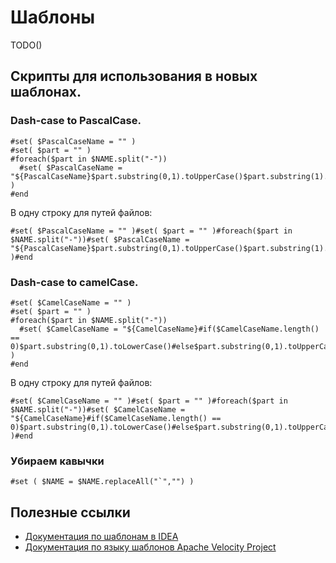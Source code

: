 # Шаблоны

TODO()

## Скрипты для использования в новых шаблонах.

### Dash-case to PascalCase.

```
#set( $PascalCaseName = "" )
#set( $part = "" )
#foreach($part in $NAME.split("-"))
  #set( $PascalCaseName = "${PascalCaseName}$part.substring(0,1).toUpperCase()$part.substring(1).toLowerCase()" )
#end
```

В одну строку для путей файлов:

```
#set( $PascalCaseName = "" )#set( $part = "" )#foreach($part in $NAME.split("-"))#set( $PascalCaseName = "${PascalCaseName}$part.substring(0,1).toUpperCase()$part.substring(1).toLowerCase()" )#end
```

### Dash-case to camelCase.

```
#set( $CamelCaseName = "" )
#set( $part = "" )
#foreach($part in $NAME.split("-"))
  #set( $CamelCaseName = "${CamelCaseName}#if($CamelCaseName.length() == 0)$part.substring(0,1).toLowerCase()#else$part.substring(0,1).toUpperCase()#end$part.substring(1).toLowerCase()" )
#end
```

В одну строку для путей файлов:

```
#set( $CamelCaseName = "" )#set( $part = "" )#foreach($part in $NAME.split("-"))#set( $CamelCaseName = "${CamelCaseName}#if($CamelCaseName.length() == 0)$part.substring(0,1).toLowerCase()#else$part.substring(0,1).toUpperCase()#end$part.substring(1).toLowerCase()" )#end
```

### Убираем кавычки

```
#set ( $NAME = $NAME.replaceAll("`","") )
```

## Полезные ссылки

* [Документация по шаблонам в IDEA](https://www.jetbrains.com/help/idea/using-file-and-code-templates.html)
* [Документация по языку шаблонов Apache Velocity Project](https://velocity.apache.org/)